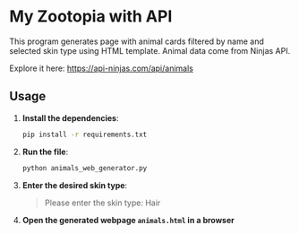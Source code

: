 # My Zootopia with API

This program generates page with animal cards filtered 
by name and selected skin type using HTML template. Animal data come from Ninjas API. 

Explore it here: https://api-ninjas.com/api/animals

## Usage

1. **Install the dependencies**:
   ```bash
   pip install -r requirements.txt
   ```
   

2. **Run the file**:
   ```bash
   python animals_web_generator.py
   ```
   
3. **Enter the desired skin type**:
   >   Please enter the skin type: Hair

4. **Open the generated webpage `animals.html` in a browser**